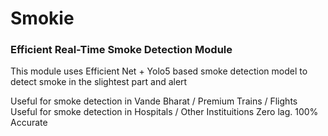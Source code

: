 # Smokie



### Efficient Real-Time Smoke Detection Module
This module uses Efficient Net + Yolo5 based smoke detection model to detect smoke in the slightest part and alert

Useful for smoke detection in Vande Bharat / Premium Trains / Flights
Useful for smoke detection in Hospitals / Other Instituitions
Zero lag. 100% Accurate

